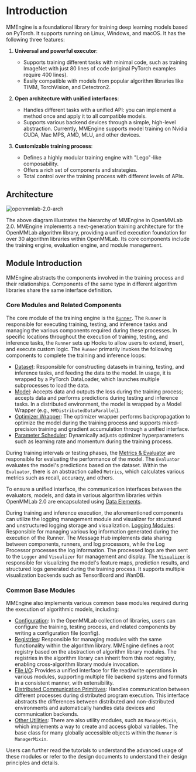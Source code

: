 # Introduction

MMEngine is a foundational library for training deep learning models based on
PyTorch. It supports running on Linux, Windows, and macOS. It has the
following three features:

1. **Universal and powerful executor**:

   - Supports training different tasks with minimal code, such as training
     ImageNet with just 80 lines of code (original PyTorch examples require
     400 lines).
   - Easily compatible with models from popular algorithm libraries like TIMM,
     TorchVision, and Detectron2.

2. **Open architecture with unified interfaces**:

   - Handles different tasks with a unified API: you can implement a method
     once and apply it to all compatible models.
   - Supports various backend devices through a simple, high-level
     abstraction. Currently, MMEngine supports model training on Nvidia CUDA,
     Mac MPS, AMD, MLU, and other devices.

3. **Customizable training process**:

   - Defines a highly modular training engine with "Lego"-like composability.
   - Offers a rich set of components and strategies.
   - Total control over the training process with different levels of APIs.

## Architecture

![openmmlab-2.0-arch](https://user-images.githubusercontent.com/40779233/187065730-1e9af236-37dc-4dbd-b448-cce3b72b0109.png)

The above diagram illustrates the hierarchy of MMEngine in OpenMMLab 2.0.
MMEngine implements a next-generation training architecture for the OpenMMLab
algorithm library, providing a unified execution foundation for over 30
algorithm libraries within OpenMMLab. Its core components include the training
engine, evaluation engine, and module management.

## Module Introduction

MMEngine abstracts the components involved in the training process and their
relationships. Components of the same type in different algorithm libraries
share the same interface definition.

### Core Modules and Related Components

The core module of the training engine is the
[`Runner`](../tutorials/runner.md). The `Runner` is responsible for executing
training, testing, and inference tasks and managing the various components
required during these processes. In specific locations throughout the
execution of training, testing, and inference tasks, the `Runner` sets up Hooks
to allow users to extend, insert, and execute custom logic. The `Runner`
primarily invokes the following components to complete the training and
inference loops:

- [Dataset](../tutorials/dataset.md): Responsible for constructing datasets in
  training, testing, and inference tasks, and feeding the data to the model.
  In usage, it is wrapped by a PyTorch DataLoader, which launches multiple
  subprocesses to load the data.
- [Model](../tutorials/model.md): Accepts data and outputs the loss during the
  training process; accepts data and performs predictions during testing and
  inference tasks. In a distributed environment, the model is wrapped by a
  Model Wrapper (e.g., `MMDistributedDataParallel`).
- [Optimizer Wrapper](../tutorials/optim_wrapper.md): The optimizer wrapper
  performs backpropagation to optimize the model during the training process
  and supports mixed-precision training and gradient accumulation through a
  unified interface.
- [Parameter Scheduler](../tutorials/param_scheduler.md): Dynamically adjusts
  optimizer hyperparameters such as learning rate and momentum during the
  training process.

During training intervals or testing phases, the [Metrics &
Evaluator](../tutorials/evaluation.md) are responsible for evaluating the
performance of the model. The `Evaluator` evaluates the model's predictions
based on the dataset. Within the `Evaluator`, there is an abstraction called
`Metrics`, which calculates various metrics such as recall, accuracy, and
others.

To ensure a unified interface, the communication interfaces between the
evaluators, models, and data in various algorithm libraries within OpenMMLab
2.0 are encapsulated using
[Data Elements](../advanced_tutorials/data_element.md).

During training and inference execution, the aforementioned components can
utilize the logging management module and visualizer for structured and
unstructured logging storage and visualization. [Logging
Modules](../advanced_tutorials/logging.md): Responsible for managing various
log information generated during the execution of the Runner. The Message Hub
implements data sharing between components, runners, and log processors, while
the Log Processor processes the log information. The processed logs are then
sent to the `Logger` and `Visualizer` for management and display. The
[`Visualizer`](../advanced_tutorials/visualization.md) is responsible for
visualizing the model's feature maps, prediction results, and structured logs
generated during the training process. It supports multiple visualization
backends such as TensorBoard and WanDB.

### Common Base Modules

MMEngine also implements various common base modules required during the
execution of algorithmic models, including:

- [Configuration](../advanced_tutorials/config.md): In the OpenMMLab
  collection of libraries, users can configure the training, testing process,
  and related components by writing a configuration file (config).
- [Registries](../advanced_tutorials/registry.md): Responsible for managing
  modules with the same functionality within the algorithm library. MMEngine
  defines a root registry based on the abstraction of algorithm library
  modules. The registries in the algorithm library can inherit from this root
  registry, enabling cross-algorithm library module invocation.
- [File I/O](../advanced_tutorials/fileio.md): Provides a unified interface
  for file read/write operations in various modules, supporting multiple file
  backend systems and formats in a consistent manner, with extensibility.
- [Distributed Communication Primitives](../advanced_tutorials/distributed.md):
  Handles communication between different processes during distributed program
  execution. This interface abstracts the differences between distributed and
  non-distributed environments and automatically handles data devices and
  communication backends.
- [Other Utilities](../advanced_tutorials/manager_mixin.md): There are also
  utility modules, such as `ManagerMixin`, which implements a way to create
  and access global variables. The base class for many globally accessible
  objects within the `Runner` is `ManagerMixin`.

Users can further read the tutorials to understand the advanced usage of these
modules or refer to the design documents to understand their design principles
and details.
